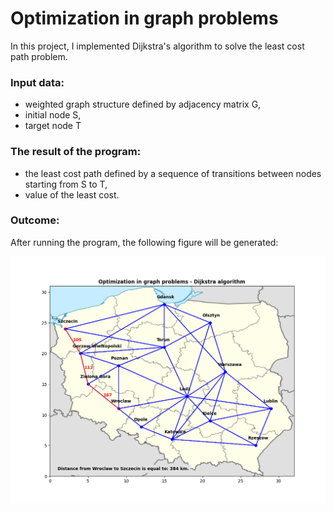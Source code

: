 ﻿# Optimization in graph problems
In this project, I implemented Dijkstra's algorithm to solve the least cost path problem.

### Input data:
- weighted graph structure defined by adjacency matrix G,
- initial node S,
- target node T

### The result of the program:
- the least cost path defined by a sequence of transitions between nodes starting from S to T,
- value of the least cost.

### Outcome:
After running the program, the following figure will be generated:
<div align="center">
    <img class="figure" width="850px" src="https://raw.githubusercontent.com/SzymonSiakala/Optimization-in-graph-problems/main/Figure.png">
</div>
